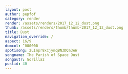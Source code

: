```yaml
---
layout: post
author: pepfof
category: render
render: /assets/renders/2017_12_12_dust.png
thumb: /assets/renders/thumb/thumb-2017_12_12_dust.png
title: Dust
navigation_override: /
aspect: 16/9
domcol: ^000000
spotisong: 2LInpr8xCjymqBN3DQa3eW
songname: The Parish of Space Dust
songautr: Gorillaz
postid: 40
---
```


<!--USER BEGIN 1-->

<!--USER END 1-->

<!--more-->
<!--USER BEGIN 2-->

<!--USER END 2-->


